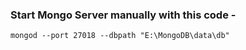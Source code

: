 ### Start Mongo Server manually with this code -

```shell
mongod --port 27018 --dbpath "E:\MongoDB\data\db"
```
